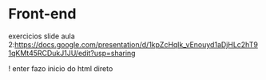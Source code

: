 # Front-end
exercicios
slide aula 2:https://docs.google.com/presentation/d/1kpZcHqlk_vEnouyd1aDjHLc2hT91qKMt45RCDukJ1JU/edit?usp=sharing

! enter fazo inicio do html direto
